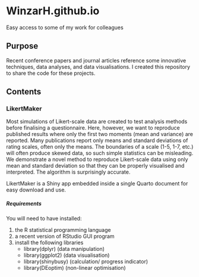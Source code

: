 # WinzarH.github.io
Easy access to some of my work for colleagues 

## Purpose

Recent conference papers and journal articles reference some innovative techniques, data analyses, and data visualisations. 
I created this repository to share the code for these projects.

## Contents

### LikertMaker

Most simulations of Likert-scale data are created to test analysis methods before finalising a questionnaire. Here, however, we want to reproduce published results where only the first two moments (mean and variance) are reported. Many publications report only means and standard deviations of rating scales, often only the means. The boundaries of a scale (1-5, 1-7, etc.) will often produce skewed data, so such simple statistics can be misleading. We demonstrate a novel method to reproduce Likert-scale data using only mean and standard deviation so that they can be properly visualised and interpreted. The algorithm is surprisingly accurate. 

LikertMaker is a Shiny app embedded inside a single Quarto document for easy download and use.

##### Requirements
You will need to have installed: 
  1. the R statistical programming language 
  1. a recent version of RStudio GUI program
  1. install the following libraries
      * library(dplyr)      (data manipulation)
      * library(ggplot2)    (data visualisation)
      * library(shinybusy)  (calculation/ progress indicator)
      * library(DEoptim)    (non-linear optimisation)
      
      
